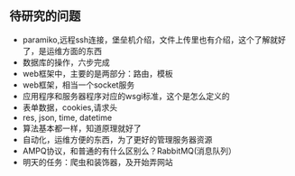 ## 待研究的问题
- paramiko,远程ssh连接，堡垒机介绍，文件上传里也有介绍，这个了解就好了，是运维方面的东西
- 数据库的操作，六步完成
- web框架中，主要的是两部分：路由，模板
- web框架，相当一个socket服务
- 应用程序和服务器程序对应的wsgi标准，这个是怎么定义的
- 表单数据，cookies,请求头
- res, json, time, datetime
- 算法基本都一样，知道原理就好了
- 自动化，运维方便的东西，为了更好的管理服务器资源
- AMPQ协议，和普通的有什么区别么？RabbitMQ(消息队列）
- 明天的任务：爬虫和装饰器，及开始弄网站